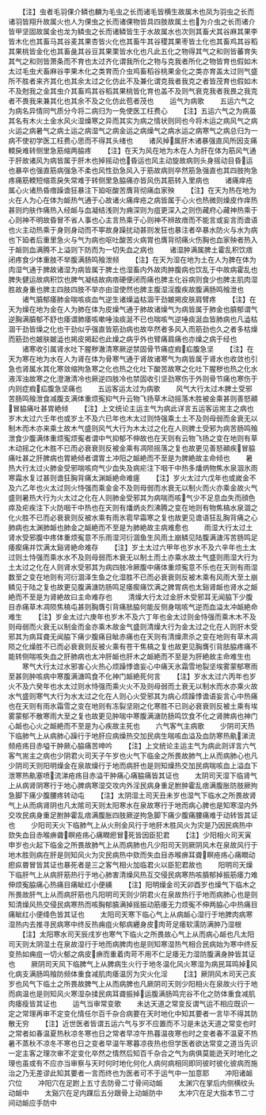 <!-- { "loadSidebar": true } -->
　　【注】虫者毛羽倮介鳞也麟为毛虫之长而诸毛皆横生故属木也凤为羽虫之长而诸羽皆翔升故属火也人为倮虫之长而诸倮物皆具四肢故属土也为介虫之长而诸介皆甲坚固故属金也龙为鳞虫之长而诸鳞皆生于水故属水也次则其畜犬其谷麻其果李皆木化也其畜马其谷麦其果杏皆火化也其畜牛其谷稷其果枣皆土化也其畜鸡其谷稻其果桃皆金化也其畜彘其谷豆其果栗皆水化也凡此五化之物得其气之和则皆蕃育失其气之和则皆萧条而不育也太过齐化谓我所化之物与克我者所化之物皆育也假如木太过毛虫犬畜麻谷李果木化之类育而介虫鸡畜稻谷桃果金化之类亦育盖太过则气盛所不胜者来齐其化也其余太过之化仿此不及兼化谓克我者我克之者皆茂育也假如木不及尅我之金其虫介其畜鸡其谷稻其果桃皆化育也盖不及则气衰克我者我畏之我克者不畏我来兼其化也其余不及之化仿此苞者茂也
　　运气为病歌
　　五运六气之为病名异情同气质分今将二病归为一免使医工枉费心
　　【注】五运六气之为病虽其名有木火土金水风火湿燥寒之异而其实为病之情状则同也今将木运之病风气之病火运之病暑气之病土运之病湿气之病金运之病燥气之病水运之病寒气之病总归为一病不使初学医工枉费心思而不得其头绪也
　　诸风掉属肝木诸暴强直风所因支痛輭戾难转侧里急筋缩两脇疼
　　【注】在天为风在地为木在人为肝在体为筋风气通于肝故诸风为病皆属于肝木也掉摇动也昏运也风主动旋故病则头身摇动目昏运也暴卒也强直筋病强急不柔也风性劲急风入于筋故病则卒然筋急强直也其四肢拘急疼痛筋輭短缩乖戾失常难于转侧里急脇痛亦皆风伤其筋转入里病也
　　诸痛痒疮属心火诸热昏瘖躁谵狂暴注下廹呕酸苦膺背彻痛血家殃
　　【注】在天为热在地为火在人为心在体为衇热气通于心故诸火痛痒疮之病皆属于心火也热微则燥皮作痒热甚则灼肤作痛热入经衇与血凝结浅则为痈深则为疽更深入之则伤藏府心藏神热乘于心则神不明故昏冒不省人事也心主言热乘于心则神不辨故瘖而不能言或妄言而谵语也火主动热乘于身则身动而不寕故身躁扰动甚则发狂也暴注者卒暴水防火与水为病也下廹者后重里急火与气为病也呕吐酸苦火病胃也膺背彻痛火伤胸也血家殃者热入于衇则血满腾不上溢则下防而为一切失血之病也
　　诸湿肿满属脾土霍乱积饮痞闭疼食少体重肢不举腹满肠鸣飱泄频
　　【注】在天为湿在地为土在人为脾在体为肉湿气通于脾故诸湿为病皆属于脾土也湿畜内外故肉肿腹病也饮乱于中故病霍乱也脾失健运故病积饮也脾气凝结故病痞硬便闭而痛也脾主化谷病则食少也脾主肌肉湿胜故身重也脾主四肢四肢不举亦由湿使然也脾主腹湿淫腹疾故腹满肠鸣飱泄也
　　诸气膹郁痿肺金喘咳痰血气逆生诸燥澁枯涸干劲皴掲皮肤肩臂疼
　　【注】在天为燥在地为金在人为肺在体为皮燥气通于肺故诸燥气为病皆属于肺金也膹郁谓气逆胸满膹郁不舒也痿谓肺痿咳嗽唾浊痰涎不已也喘咳气逆唾痰涎血皆肺病也凡澁枯涸干劲皆燥之化也干劲似乎强直皆筋劲病也故卒然者多风入而筋劲也久之者多枯燥而筋劲也皴肤皴澁也掲皮掲起也此燥之病乎外也臂痛肩痛也亦燥之病于经也
　　诸寒收引属肾水吐下腥秽澈清寒厥逆禁固骨节痛症瘕疝腹急坚
　　【注】在天为寒在地为水在人为肾在体为骨寒气通于肾故诸寒气为病皆属于肾水也收敛也引急也肾属水其化寒敛缩拘急寒之化也热之化吐下酸苦故寒之化吐下腥秽也热之化水液浑浊故寒之化澄澈清冷也厥逆四肢冷也禁固收引坚劲寒伤于外则骨节痛也寒伤于内则症瘕疝腹急坚痛也
　　五运客运太过为病歌
　　风气大行太过木脾土受邪苦肠鸣飱泄食减腹支满体重烦寃抑气升云物飞扬草木动摇落木胜被金乘甚则善怒顚冒脇痛吐甚胃絶倾
　　【注】上文统论主运主气为病此详言五运客运耑主之病也岁木太过六壬年也或岁土不及六已年也木太过则恃强乘土土不及则母弱而金衰无以制木而木亦来乘土故木气盛则风气大行为木太过之化在人则脾土受邪为病苦肠鸣飱泄食少腹满体重烦寃烦寃者谓中气抑郁不伸故也在天则有云物飞扬之变在地则有草木动摇之化木胜不已而必衰衰则反被金乘有凋陨摇落之复也故更见善怒顚疾冒脇痛吐甚之肝脾病也胃絶倾者谓胃土冲阳之衇絶而不至是为脾絶故主命倾也
　　暑热大行太过火肺金受邪喘咳疴气少血失及病疟注下咽干中热多燔炳物焦水泉涸氷雨寒霜水复过甚则谵狂胸背痛太渊衇絶命难瘥
　　【注】岁火太过六戊年也或嵗金不及六乙年也火太过则火恃强而乘金金不及则母弱而水衰无以制火而火亦乘金故火气盛则暑热大行为火太过之化在人则肺金受邪其为病喘而咳气少不足息血失而顔色瘁及疟疾注下火防咽干中热也在天则有燔炳炎烈沸腾之变在地则有物焦槁水泉涸之化火胜不已而必衰衰则反被水乘有雨氷雹早霜寒之复也故更见谵语狂乱胸背痛之心肺病也太渊肺衇也肺金之衇絶而不至是为肺絶故主病难愈也
　　雨湿大行太过土肾水受邪腹中疼体重烦寃意不乐雨湿河衍涸鱼生风雨土崩鳞见陆腹满溏泻苦肠鸣足痿瘈痛并饮满太谿肾絶命难存
　　【注】岁土太过六甲年也岁水不及六辛年也土太过则土恃强而乘水水不及则母弱而木衰无以制土而土亦乘水故土气盛则雨湿大行为土太过之化在人则肾水受邪其为病四肢冷厥腹中痛体重烦寃意不乐也在天则有雨湿数至之变在地则有河衍涸泽生鱼之化湿胜不已而必衰衰则反被木乘有风雨大至土崩鳞见于陆之复也故更见腹满溏防肠鸣足痿瘈痛饮满之脾胃病也太谿肾衇也肾水之衇絶而不至是为肾絶故曰主命难存也
　　清燥大行太过金肝木受邪耳无闻脇下少腹目赤痛草木凋陨焦槁屯甚则胸膺引背痛胠脇何能反侧身喘咳气逆而血溢太冲衇絶命难生
　　【注】岁金太过六庚年也岁木不及六丁年也金太过则金恃强而乘木木不及则母弱而火衰无以制金而金亦乘木故金气盛则清燥大行为金太过之化在人则肝木受邪其为病耳聋无闻脇下痛少腹痛目眦赤痛也在天则有清燥肃杀之变在地则有草木凋陨之化燥胜不已而必衰衰则反被火乘有苍干焦槁之复也故更见胸膺引背胠脇疼痛不能转侧喘咳失血之肝肺病也太冲肝衇也肝木之衇絶而不至是为肝絶故主命难生也
　　寒气大行太过水邪害心火热心烦躁悸谵妄心中痛天氷霜雪地裂坚埃雾蒙郁寒雨至甚则肿咳病中寒腹满溏鸣食不化神门衇絶死何言
　　【注】岁水太过六丙年也岁火不及六癸年也水太过则水恃强而乘火火不及则母弱而土衰无以制水而水亦乘火故水气盛则寒气大行为水太过之化在人则心火受邪其为病心烦躁悸谵语妄言心中热痛也在天则有雨氷霜雪之变在地则有冻裂坚刚之化寒胜不已则必衰衰则反被土乘有埃雾蒙郁不散寒雨大至之复也故更见肿喘中寒腹满溏防肠鸣饮食不化之肾脾病也神门心衇也心火之衇絶而不至是为心疾故主死也
　　六气客气主病歌
　　少阴司天热下临肺气上从病肺心躁行于地肝应病燥热交加民病生喘咳血溢及血防寒热鼽涕流频疮疡目赤嗌干肿厥心脇痛苦呻吟
　　【注】上文统论主运主气为病此则详言六气客气耑主之病也少阴君火司天子午岁也火气下临金之所畏故肺气上从而病肺心也凡少阴司天则阳明燥金在泉故燥行于地而病肝也是则知燥热交加民病喘咳血上溢血下泄寒热鼽塞喷流涕疮疡目赤溢干肿痛心痛脇痛皆其证也
　　太阴司天湿下临肾气上从病肾阴寒行于地心脾病寒湿交攻内外淫民病身重足胕肿霍乱痞满腹胀防肢厥拘急脚下痛少腹腰疼转动屯
　　【注】太阴湿土司天丑未岁也湿气下临水之所畏故肾气上从而病肾阴也凡太隂司天则太阳寒水在泉故寒行于地而病心脾也是知寒湿内外交攻民病身重足胕肿霍乱痞满腹胀四肢厥逆拘急脚下痛少腹痛腰痛难于动转皆其证也
　　少阳司天火下临肺气上从火刑金风行于地肝木胜风火为灾是乃因民病热中欬失血目赤喉痹聋瞑疮疡心痛瞤瘛冒死皆因臣犯君
　　【注】少阳相火司天寅申岁也火起下临金之所畏故肺气上从而病肺也凡少阳司天则厥阴风木在泉故风行于地木胜则病在肝是则知风火为灾民病热中欬而失血目赤喉痹耳聋瞑疮疡心痛瞤动瘛疭昬冒皆其证也暴死者是三之客气相火加临君火以臣犯君故也
　　阳明司天燥下临肝气上从病肝筋热行于地心肺害清燥风热互交侵民病寒热咳膹郁掉振筋痿力难伸烦寃脇痛心热痛目痛眦红小便纁
　　【注】阳明燥金司天卯酉岁也燥气下临木之所畏故肝气上从而病肝筋也凡阳明司天则少阴君火在泉故热行于地而病肺心也是则知清燥风热交侵民病寒热而咳胸郁膹满掉摇振动筋痿无力烦寃不伸两脇心中热痛目痛眦红小便绛色皆其证也
　　太阳司天寒下临心气上从病衇心湿行于地脾肉病寒湿热内去推寻民病寒中终反热痈疽火郁病纒身皮肉苛足痿软濡防满肿乃湿根
　　【注】太阳寒水司天辰戌岁也寒气下临火之所畏故心气上从而病心衇也凡太阳司天则太阴湿土在泉故湿行于地而病脾肉也是则知寒湿热气相合民病始为寒中终反变热如痈疽一切火郁之病皮痹而重着肉苛不用不仁足痿无力湿防腹满身肿皆其证也
　　厥阴司天风下临脾气上从脾病生火行于地冬温化风火寒湿为病民耳鸣掉风化病支满肠鸣飱防频体重食减肌肉痿温厉为灾火化淫
　　【注】厥阴风木司天己亥岁也风气下临土之所畏故脾气上从而病脾也凡厥阴司天则少阳相火在泉故火行于地而病温也是则知风火寒湿杂揉民病耳聋振掉运腹满肠鸣完谷不化之防体重食减肌肉痿瘦皆其证也
　　运气当审常变歌
　　未达天道之常变反谓气运不相应既识一定之常理再审不定变化情任尔百千杂合病要在天时地化中知其要者一言毕不得其防散无穷
　　【注】近世医者皆谓五运六气与岁不应置而不习是未达天道之常变也时之常者如春温夏热秋凉冬寒也日之常者早凉午热暮温夜寒也时之变者春不温夏不热暑不蒸秋不凉冬不寒也日之变者早温午寒暮凉夜热也但学医者欲达常变之道当先识一定主客之理次审不定变化卒然之情然后知百千杂合之气为病俱莫能迯天时地化之理也虽或有不应亦当审察与天时何时地化何化人病何病相同即同彼时彼化彼病而施治之乃无差谬此知其要者一言而终也为医者可不于运气中一加意耶
　　冲阳诸衇穴位
　　冲阳穴在足跗上五寸去防骨二寸骨间动衇
　　太渊穴在掌后内侧横纹头动衇中
　　太谿穴在足内踝后五分跟骨上动衇防中
　　太冲穴在足大指本节二寸间动衇应手防中
